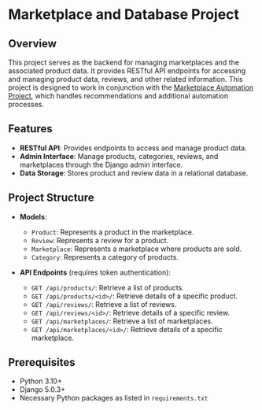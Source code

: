 # Marketplace and Database Project

## Overview
This project serves as the backend for managing marketplaces and the associated product data. It provides RESTful API endpoints for accessing and managing product data, reviews, and other related information. This project is designed to work in conjunction with the [Marketplace Automation Project](https://github.com/yourusername/marketplace-automation), which handles recommendations and additional automation processes.

## Features
- **RESTful API**: Provides endpoints to access and manage product data.
- **Admin Interface**: Manage products, categories, reviews, and marketplaces through the Django admin interface.
- **Data Storage**: Stores product and review data in a relational database.

## Project Structure
- **Models**:
  - `Product`: Represents a product in the marketplace.
  - `Review`: Represents a review for a product.
  - `Marketplace`: Represents a marketplace where products are sold.
  - `Category`: Represents a category of products.

- **API Endpoints** (requires token authentication):
  - `GET /api/products/`: Retrieve a list of products.
  - `GET /api/products/<id>/`: Retrieve details of a specific product.
  - `GET /api/reviews/`: Retrieve a list of reviews.
  - `GET /api/reviews/<id>/`: Retrieve details of a specific review.
  - `GET /api/marketplaces/`: Retrieve a list of marketplaces.
  - `GET /api/marketplaces/<id>/`: Retrieve details of a specific marketplace.

## Prerequisites
- Python 3.10+
- Django 5.0.3+
- Necessary Python packages as listed in `requirements.txt`

